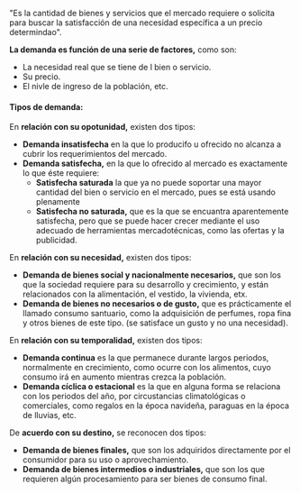 "Es la cantidad de bienes y servicios que el mercado requiere o solicita para buscar la satisfacción de una necesidad específica a un precio determindao".

**La demanda es función de una serie de factores,** como son:
- La necesidad real que se tiene de l bien o servicio.
- Su precio.
- El nivle de ingreso de la población, etc.

#### Tipos de demanda:
En **relación con su opotunidad,** existen dos tipos:
- **Demanda insatisfecha** en la que lo producifo u ofrecido no alcanza a cubrir los requerimientos del mercado.
- **Demanda satisfecha,** en la que lo ofrecido al mercado es exactamente lo que éste requiere:
	- **Satisfecha saturada** la que ya no puede soportar una mayor cantidad del bien o servicio en el mercado, pues se está usando plenamente
	- **Satisfecha no saturada,** que es la que se encuantra aparentemente satisfecha, pero que se puede hacer crecer mediante el uso adecuado de herramientas mercadotécnicas, como las ofertas y la publicidad.

En **relación con su necesidad,** existen dos tipos:
- **Demanda de bienes social y nacionalmente necesarios,** que son los que la sociedad requiere para su desarrollo y crecimiento, y están relacionados con la alimentación, el vestido, la vivienda, etx.
- **Demanda de bienes no necesarios o de gusto,** que es prácticamente el llamado consumo santuario, como la adquisición de perfumes, ropa fina y otros bienes de este tipo. (se satisface un gusto y no una necesidad).

En **relación con su temporalidad,** existen dos tipos:
- **Demanda continua** es la que permanece durante largos periodos, normalmente en crecimiento, como ocurre con los alimentos, cuyo consumo irá en aumento mientras crezca la población.
- **Demanda cíclica o estacional** es la que en alguna forma se relaciona con los periodos del año, por circustancias climatológicas o comerciales, como regalos en la época navideña, paraguas en la época de lluvias, etc.

De **acuerdo con su destino,** se reconocen dos tipos:
- **Demanda de bienes finales,** que son los adquiridos directamente por el consumidor para su uso o aprovechamiento.
- **Demanda de bienes intermedios o industriales,** que son los que requieren algún procesamiento para ser bienes de consumo final.